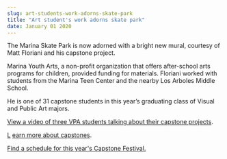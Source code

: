```yaml
---
slug: art-students-work-adorns-skate-park
title: "Art student's work adorns skate park"
date: January 01 2020
---
```


<p>The Marina Skate Park is now adorned with a bright new mural, courtesy of Matt Floriani and his capstone project.
</p><p>Marina Youth Arts, a non-profit organization that offers after-school arts programs for children, provided funding for materials. Floriani worked with students from the Marina Teen Center and the nearby Los Arboles Middle School.
</p><p>He is one of 31 capstone students in this year’s graduating class of Visual and Public Art majors. 
</p><p><a href="http://www.youtube.com/watch?feature=player_embedded&amp;v=tqtnOfp6E9U">View a video of three VPA students talking about their capstone projects</a>.
</p><p><a href="http://news.csumb.edu/news/2012/may/14/news/capping-college-senior-projects">L</a> <a href="http://news.csumb.edu/news/2012/may/14/news/capping-college-senior-projects">earn more about capstones</a>.
</p><p><a href="http://capstonefestival.csumb.edu/">Find a schedule for this year's Capstone Festival.</a>  
</p><p> 
</p>
